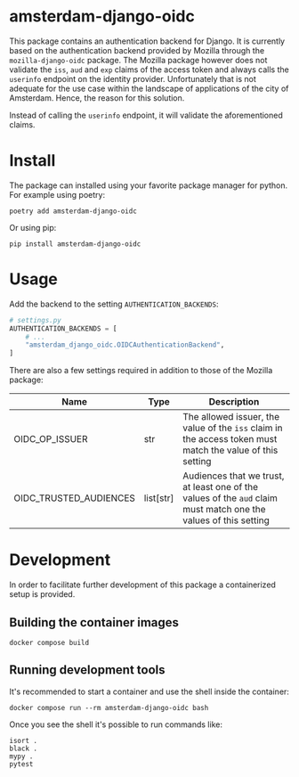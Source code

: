 # amsterdam-django-oidc
This package contains an authentication backend for Django.
It is currently based on the authentication backend provided by Mozilla through the `mozilla-django-oidc` package.
The Mozilla package however does not validate the `iss`, `aud` and `exp` claims of the access token and always calls
the `userinfo` endpoint on the identity provider. Unfortunately that is not adequate for the use case within the 
landscape of applications of the city of Amsterdam. Hence, the reason for this solution.

Instead of calling the `userinfo` endpoint, it will validate the aforementioned claims.

# Install
The package can installed using your favorite package manager for python.
For example using poetry:
```shell
poetry add amsterdam-django-oidc
```

Or using pip:
```shell
pip install amsterdam-django-oidc
```

# Usage
Add the backend to the setting `AUTHENTICATION_BACKENDS`:
```python
# settings.py
AUTHENTICATION_BACKENDS = [
    # ...
    "amsterdam_django_oidc.OIDCAuthenticationBackend",
]
```

There are also a few settings required in addition to those of the Mozilla package:

| Name                   | Type      | Description                                                                                                      |
|------------------------|-----------|------------------------------------------------------------------------------------------------------------------|
| OIDC_OP_ISSUER         | str       | The allowed issuer, the value of the `iss` claim in the access token must match the value of this setting        |
| OIDC_TRUSTED_AUDIENCES | list[str] | Audiences that we trust, at least one of the values of the `aud` claim must match one the values of this setting |

# Development
In order to facilitate further development of this package a containerized setup is provided. 

## Building the container images
```shell
docker compose build
```

## Running development tools
It's recommended to start a container and use the shell inside the container:
```shell
docker compose run --rm amsterdam-django-oidc bash
```
Once you see the shell it's possible to run commands like: 
```shell
isort .
black .
mypy .
pytest
```
